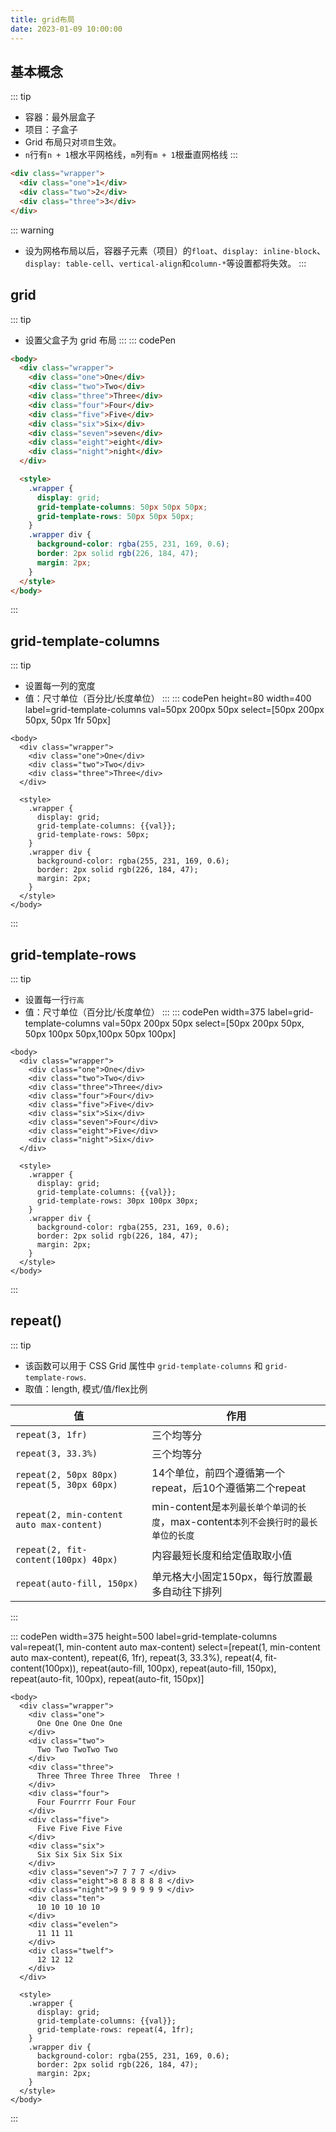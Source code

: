 ```yaml
---
title: grid布局
date: 2023-01-09 10:00:00
---
```

## 基本概念
::: tip
* 容器：最外层盒子
* 项目：子盒子
* Grid 布局只对`项目`生效。
* `n`行有`n + 1`根水平网格线，`m`列有`m + 1`根垂直网格线
:::
```html
<div class="wrapper">
  <div class="one">1</div>
  <div class="two">2</div>
  <div class="three">3</div>
</div>
```
::: warning
* 设为网格布局以后，容器子元素（项目）的`float`、`display: inline-block`、`display: table-cell`、`vertical-align`和`column-*`等设置都将失效。
:::
## grid
::: tip
* 设置父盒子为 grid 布局
:::
::: codePen
```html
<body>
  <div class="wrapper">
    <div class="one">One</div>
    <div class="two">Two</div>
    <div class="three">Three</div>
    <div class="four">Four</div>
    <div class="five">Five</div>
    <div class="six">Six</div>
    <div class="seven">seven</div>
    <div class="eight">eight</div>
    <div class="night">night</div>
  </div>

  <style>
    .wrapper {
      display: grid;
      grid-template-columns: 50px 50px 50px;
      grid-template-rows: 50px 50px 50px;
    }
    .wrapper div {
      background-color: rgba(255, 231, 169, 0.6);
      border: 2px solid rgb(226, 184, 47);
      margin: 2px;
    }
  </style>
</body>
```
:::
## grid-template-columns
::: tip
* 设置每一列的宽度
* 值：尺寸单位（百分比/长度单位）
:::
::: codePen height=80 width=400 label=grid-template-columns val=50px 200px 50px select=[50px 200px 50px, 50px 1fr 50px]
```html{11}
<body>
  <div class="wrapper">
    <div class="one">One</div>
    <div class="two">Two</div>
    <div class="three">Three</div>
  </div>

  <style>
    .wrapper {
      display: grid;
      grid-template-columns: {{val}};
      grid-template-rows: 50px;
    }
    .wrapper div {
      background-color: rgba(255, 231, 169, 0.6);
      border: 2px solid rgb(226, 184, 47);
      margin: 2px;
    }
  </style>
</body>
```
:::
## grid-template-rows
::: tip
* 设置每一行`行高`
* 值：尺寸单位（百分比/长度单位）
:::
::: codePen width=375 label=grid-template-columns val=50px 200px 50px select=[50px 200px 50px, 50px 100px 50px,100px 50px 100px]
```html{17}
<body>
  <div class="wrapper">
    <div class="one">One</div>
    <div class="two">Two</div>
    <div class="three">Three</div>
    <div class="four">Four</div>
    <div class="five">Five</div>
    <div class="six">Six</div>
    <div class="seven">Four</div>
    <div class="eight">Five</div>
    <div class="night">Six</div>
  </div>

  <style>
    .wrapper {
      display: grid;
      grid-template-columns: {{val}};
      grid-template-rows: 30px 100px 30px;
    }
    .wrapper div {
      background-color: rgba(255, 231, 169, 0.6);
      border: 2px solid rgb(226, 184, 47);
      margin: 2px;
    }
  </style>
</body>
```
:::
## repeat()
::: tip
* 该函数可以用于 CSS Grid 属性中 `grid-template-columns` 和 `grid-template-rows`.
* 取值：length, 模式/值/flex比例

|值|作用|
|---|---|
|`repeat(3, 1fr)`|三个均等分|
|`repeat(3, 33.3%)`|三个均等分|
|`repeat(2, 50px 80px) repeat(5, 30px 60px)`|14个单位，前四个遵循第一个repeat，后10个遵循第二个repeat|
|`repeat(2, min-content auto max-content)`|min-content是`本列最长单个单词的长度`，max-content`本列不会换行时的最长单位的长度`|
|`repeat(2, fit-content(100px) 40px)`|内容最短长度和给定值取取小值|
|`repeat(auto-fill, 150px)`|单元格大小固定150px，每行放置最多自动往下排列|
:::

::: codePen width=375 height=500 label=grid-template-columns val=repeat(1, min-content auto max-content) select=[repeat(1, min-content auto max-content), repeat(6, 1fr), repeat(3, 33.3%), repeat(4, fit-content(100px)), repeat(auto-fill, 100px), repeat(auto-fill, 150px), repeat(auto-fit, 100px), repeat(auto-fit, 150px)]
```html{40}
<body>
  <div class="wrapper">
    <div class="one">
      One One One One One
    </div>
    <div class="two">
      Two Two TwoTwo Two 
    </div>
    <div class="three">
      Three Three Three Three  Three !
    </div>
    <div class="four">
      Four Fourrrr Four Four
    </div>
    <div class="five">
      Five Five Five Five
    </div>
    <div class="six">
      Six Six Six Six Six
    </div>
    <div class="seven">7 7 7 7 </div>
    <div class="eight">8 8 8 8 8 8 </div>
    <div class="night">9 9 9 9 9 9 </div>
    <div class="ten">
      10 10 10 10 10
    </div>
    <div class="evelen">
      11 11 11
    </div>
    <div class="twelf">
      12 12 12
    </div>
  </div>

  <style>
    .wrapper {
      display: grid;
      grid-template-columns: {{val}};
      grid-template-rows: repeat(4, 1fr);
    }
    .wrapper div {
      background-color: rgba(255, 231, 169, 0.6);
      border: 2px solid rgb(226, 184, 47);
      margin: 2px;
    }
  </style>
</body>
```
:::